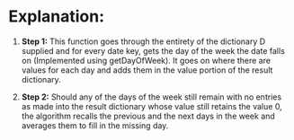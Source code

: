 <h1>Explanation:</h1>

1. <b>Step 1:</b> This function goes through the entirety of the dictionary D supplied and for every date key, gets the day of the week the date falls on (Implemented using getDayOfWeek). It goes on where there are values for each day and adds them in the value portion of the result dictionary.


2. <b>Step 2:</b> Should any of the days of the week still remain with no entries as made into the result dictionary whose value still retains the value 0, the algorithm recalls the previous and the next days in the week and averages them to fill in the missing day.
